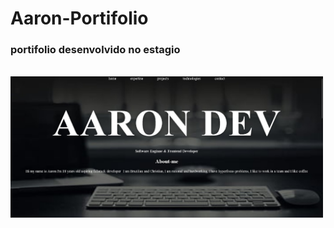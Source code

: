 # Aaron-Portifolio
### portifolio desenvolvido no estagio 
<br>
<img src="myportifolio/frontportifolio.jpg" width="500">
